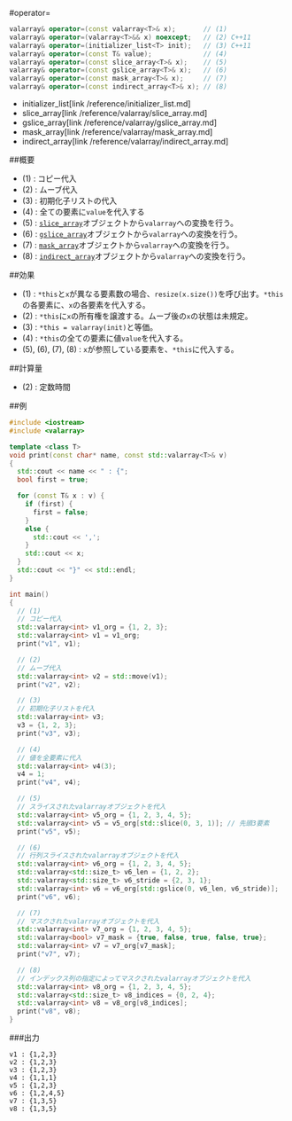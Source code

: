 #operator=
```cpp
valarray& operator=(const valarray<T>& x);       // (1)
valarray& operator=(valarray<T>&& x) noexcept;   // (2) C++11
valarray& operator=(initializer_list<T> init);   // (3) C++11
valarray& operator=(const T& value);             // (4)
valarray& operator=(const slice_array<T>& x);    // (5)
valarray& operator=(const gslice_array<T>& x);   // (6)
valarray& operator=(const mask_array<T>& x);     // (7)
valarray& operator=(const indirect_array<T>& x); // (8)
```
* initializer_list[link /reference/initializer_list.md]
* slice_array[link /reference/valarray/slice_array.md]
* gslice_array[link /reference/valarray/gslice_array.md]
* mask_array[link /reference/valarray/mask_array.md]
* indirect_array[link /reference/valarray/indirect_array.md]

##概要
- (1) : コピー代入
- (2) : ムーブ代入
- (3) : 初期化子リストの代入
- (4) : 全ての要素に`value`を代入する
- (5) : [`slice_array`](/reference/valarray/slice_array.md)オブジェクトから`valarray`への変換を行う。
- (6) : [`gslice_array`](/reference/valarray/gslice_array.md)オブジェクトから`valarray`への変換を行う。
- (7) : [`mask_array`](/reference/valarray/mask_array.md)オブジェクトから`valarray`への変換を行う。
- (8) : [`indirect_array`](/reference/valarray/indirect_array.md)オブジェクトから`valarray`への変換を行う。



##効果
- (1) : `*this`と`x`が異なる要素数の場合、`resize(x.size())`を呼び出す。`*this`の各要素に、`x`の各要素を代入する。
- (2) : `*this`に`x`の所有権を譲渡する。ムーブ後の`x`の状態は未規定。
- (3) : `*this = valarray(init)`と等価。
- (4) : `*this`の全ての要素に値`value`を代入する。
- (5), (6), (7), (8) : `x`が参照している要素を、`*this`に代入する。


##計算量
- (2) : 定数時間


##例
```cpp
#include <iostream>
#include <valarray>

template <class T>
void print(const char* name, const std::valarray<T>& v)
{
  std::cout << name << " : {";
  bool first = true;

  for (const T& x : v) {
    if (first) {
      first = false;
    }
    else {
      std::cout << ',';
    }
    std::cout << x;
  }
  std::cout << "}" << std::endl;
}

int main()
{
  // (1)
  // コピー代入
  std::valarray<int> v1_org = {1, 2, 3};
  std::valarray<int> v1 = v1_org;
  print("v1", v1);

  // (2)
  // ムーブ代入
  std::valarray<int> v2 = std::move(v1);
  print("v2", v2);

  // (3)
  // 初期化子リストを代入
  std::valarray<int> v3;
  v3 = {1, 2, 3};
  print("v3", v3);

  // (4)
  // 値を全要素に代入
  std::valarray<int> v4(3);
  v4 = 1;
  print("v4", v4);

  // (5)
  // スライスされたvalarrayオブジェクトを代入
  std::valarray<int> v5_org = {1, 2, 3, 4, 5};
  std::valarray<int> v5 = v5_org[std::slice(0, 3, 1)]; // 先頭3要素
  print("v5", v5);

  // (6)
  // 行列スライスされたvalarrayオブジェクトを代入
  std::valarray<int> v6_org = {1, 2, 3, 4, 5};
  std::valarray<std::size_t> v6_len = {1, 2, 2};
  std::valarray<std::size_t> v6_stride = {2, 3, 1};
  std::valarray<int> v6 = v6_org[std::gslice(0, v6_len, v6_stride)];
  print("v6", v6);

  // (7)
  // マスクされたvalarrayオブジェクトを代入
  std::valarray<int> v7_org = {1, 2, 3, 4, 5};
  std::valarray<bool> v7_mask = {true, false, true, false, true};
  std::valarray<int> v7 = v7_org[v7_mask];
  print("v7", v7);

  // (8)
  // インデックス列の指定によってマスクされたvalarrayオブジェクトを代入
  std::valarray<int> v8_org = {1, 2, 3, 4, 5};
  std::valarray<std::size_t> v8_indices = {0, 2, 4};
  std::valarray<int> v8 = v8_org[v8_indices];
  print("v8", v8);
}
```

###出力
```
v1 : {1,2,3}
v2 : {1,2,3}
v3 : {1,2,3}
v4 : {1,1,1}
v5 : {1,2,3}
v6 : {1,2,4,5}
v7 : {1,3,5}
v8 : {1,3,5}
```


